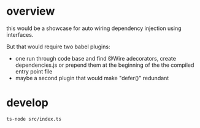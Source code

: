 # overview

this would be a showcase for auto wiring dependency injection using interfaces.

But that would require two babel plugins:

- one run through code base and find @Wire adecorators, create dependencies.js or prepend them at the beginning of the the compiled entry point file
- maybe a second plugin that would make "defer()" redundant

# develop

`ts-node src/index.ts`
